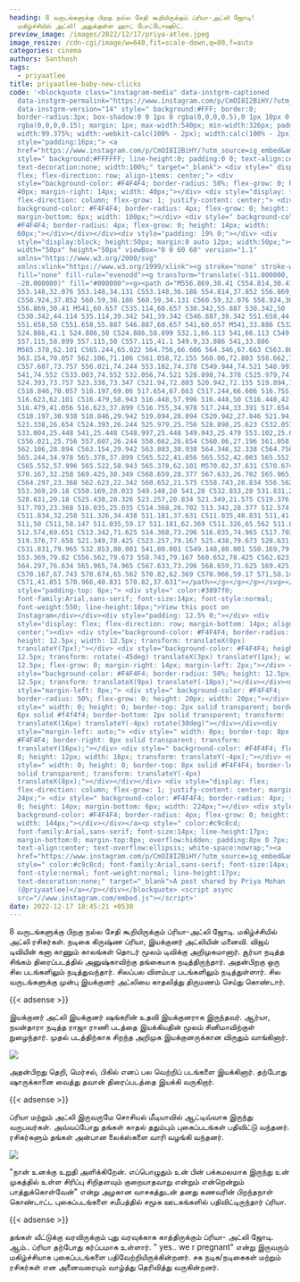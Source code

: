 ```yaml
---
heading: 8 வருடங்களுக்கு பிறகு நல்ல சேதி கூறியிருக்கும் ப்ரியா-அட்லி ஜோடி!
  மகிழ்ச்சியில் அட்லி! அதுக்குள்ள ஹாட் போட்டோஷூட்.
preview_image: /images/2022/12/17/priya-atlee.jpeg
image_resize: /cdn-cgi/image/w=640,fit=scale-down,q=80,f=auto
categories: cinema
authors: Santhosh
tags:
  - priyaatlee
title: priyaatlee-baby-new-clicks
code: '<blockquote class="instagram-media" data-instgrm-captioned
  data-instgrm-permalink="https://www.instagram.com/p/CmOI8I2BiHY/?utm_source=ig_embed&amp;utm_campaign=loading"
  data-instgrm-version="14" style=" background:#FFF; border:0;
  border-radius:3px; box-shadow:0 0 1px 0 rgba(0,0,0,0.5),0 1px 10px 0
  rgba(0,0,0,0.15); margin: 1px; max-width:540px; min-width:326px; padding:0;
  width:99.375%; width:-webkit-calc(100% - 2px); width:calc(100% - 2px);"><div
  style="padding:16px;"> <a
  href="https://www.instagram.com/p/CmOI8I2BiHY/?utm_source=ig_embed&amp;utm_campaign=loading"
  style=" background:#FFFFFF; line-height:0; padding:0 0; text-align:center;
  text-decoration:none; width:100%;" target="_blank"> <div style=" display:
  flex; flex-direction: row; align-items: center;"> <div
  style="background-color: #F4F4F4; border-radius: 50%; flex-grow: 0; height:
  40px; margin-right: 14px; width: 40px;"></div> <div style="display: flex;
  flex-direction: column; flex-grow: 1; justify-content: center;"> <div style="
  background-color: #F4F4F4; border-radius: 4px; flex-grow: 0; height: 14px;
  margin-bottom: 6px; width: 100px;"></div> <div style=" background-color:
  #F4F4F4; border-radius: 4px; flex-grow: 0; height: 14px; width:
  60px;"></div></div></div><div style="padding: 19% 0;"></div> <div
  style="display:block; height:50px; margin:0 auto 12px; width:50px;"><svg
  width="50px" height="50px" viewBox="0 0 60 60" version="1.1"
  xmlns="https://www.w3.org/2000/svg"
  xmlns:xlink="https://www.w3.org/1999/xlink"><g stroke="none" stroke-width="1"
  fill="none" fill-rule="evenodd"><g transform="translate(-511.000000,
  -20.000000)" fill="#000000"><g><path d="M556.869,30.41 C554.814,30.41
  553.148,32.076 553.148,34.131 C553.148,36.186 554.814,37.852 556.869,37.852
  C558.924,37.852 560.59,36.186 560.59,34.131 C560.59,32.076 558.924,30.41
  556.869,30.41 M541,60.657 C535.114,60.657 530.342,55.887 530.342,50
  C530.342,44.114 535.114,39.342 541,39.342 C546.887,39.342 551.658,44.114
  551.658,50 C551.658,55.887 546.887,60.657 541,60.657 M541,33.886 C532.1,33.886
  524.886,41.1 524.886,50 C524.886,58.899 532.1,66.113 541,66.113 C549.9,66.113
  557.115,58.899 557.115,50 C557.115,41.1 549.9,33.886 541,33.886
  M565.378,62.101 C565.244,65.022 564.756,66.606 564.346,67.663 C563.803,69.06
  563.154,70.057 562.106,71.106 C561.058,72.155 560.06,72.803 558.662,73.347
  C557.607,73.757 556.021,74.244 553.102,74.378 C549.944,74.521 548.997,74.552
  541,74.552 C533.003,74.552 532.056,74.521 528.898,74.378 C525.979,74.244
  524.393,73.757 523.338,73.347 C521.94,72.803 520.942,72.155 519.894,71.106
  C518.846,70.057 518.197,69.06 517.654,67.663 C517.244,66.606 516.755,65.022
  516.623,62.101 C516.479,58.943 516.448,57.996 516.448,50 C516.448,42.003
  516.479,41.056 516.623,37.899 C516.755,34.978 517.244,33.391 517.654,32.338
  C518.197,30.938 518.846,29.942 519.894,28.894 C520.942,27.846 521.94,27.196
  523.338,26.654 C524.393,26.244 525.979,25.756 528.898,25.623 C532.057,25.479
  533.004,25.448 541,25.448 C548.997,25.448 549.943,25.479 553.102,25.623
  C556.021,25.756 557.607,26.244 558.662,26.654 C560.06,27.196 561.058,27.846
  562.106,28.894 C563.154,29.942 563.803,30.938 564.346,32.338 C564.756,33.391
  565.244,34.978 565.378,37.899 C565.522,41.056 565.552,42.003 565.552,50
  C565.552,57.996 565.522,58.943 565.378,62.101 M570.82,37.631 C570.674,34.438
  570.167,32.258 569.425,30.349 C568.659,28.377 567.633,26.702 565.965,25.035
  C564.297,23.368 562.623,22.342 560.652,21.575 C558.743,20.834 556.562,20.326
  553.369,20.18 C550.169,20.033 549.148,20 541,20 C532.853,20 531.831,20.033
  528.631,20.18 C525.438,20.326 523.257,20.834 521.349,21.575 C519.376,22.342
  517.703,23.368 516.035,25.035 C514.368,26.702 513.342,28.377 512.574,30.349
  C511.834,32.258 511.326,34.438 511.181,37.631 C511.035,40.831 511,41.851
  511,50 C511,58.147 511.035,59.17 511.181,62.369 C511.326,65.562 511.834,67.743
  512.574,69.651 C513.342,71.625 514.368,73.296 516.035,74.965 C517.703,76.634
  519.376,77.658 521.349,78.425 C523.257,79.167 525.438,79.673 528.631,79.82
  C531.831,79.965 532.853,80.001 541,80.001 C549.148,80.001 550.169,79.965
  553.369,79.82 C556.562,79.673 558.743,79.167 560.652,78.425 C562.623,77.658
  564.297,76.634 565.965,74.965 C567.633,73.296 568.659,71.625 569.425,69.651
  C570.167,67.743 570.674,65.562 570.82,62.369 C570.966,59.17 571,58.147 571,50
  C571,41.851 570.966,40.831 570.82,37.631"></path></g></g></g></svg></div><div
  style="padding-top: 8px;"> <div style=" color:#3897f0;
  font-family:Arial,sans-serif; font-size:14px; font-style:normal;
  font-weight:550; line-height:18px;">View this post on
  Instagram</div></div><div style="padding: 12.5% 0;"></div> <div
  style="display: flex; flex-direction: row; margin-bottom: 14px; align-items:
  center;"><div> <div style="background-color: #F4F4F4; border-radius: 50%;
  height: 12.5px; width: 12.5px; transform: translateX(0px)
  translateY(7px);"></div> <div style="background-color: #F4F4F4; height:
  12.5px; transform: rotate(-45deg) translateX(3px) translateY(1px); width:
  12.5px; flex-grow: 0; margin-right: 14px; margin-left: 2px;"></div> <div
  style="background-color: #F4F4F4; border-radius: 50%; height: 12.5px; width:
  12.5px; transform: translateX(9px) translateY(-18px);"></div></div><div
  style="margin-left: 8px;"> <div style=" background-color: #F4F4F4;
  border-radius: 50%; flex-grow: 0; height: 20px; width: 20px;"></div> <div
  style=" width: 0; height: 0; border-top: 2px solid transparent; border-left:
  6px solid #f4f4f4; border-bottom: 2px solid transparent; transform:
  translateX(16px) translateY(-4px) rotate(30deg)"></div></div><div
  style="margin-left: auto;"> <div style=" width: 0px; border-top: 8px solid
  #F4F4F4; border-right: 8px solid transparent; transform:
  translateY(16px);"></div> <div style=" background-color: #F4F4F4; flex-grow:
  0; height: 12px; width: 16px; transform: translateY(-4px);"></div> <div
  style=" width: 0; height: 0; border-top: 8px solid #F4F4F4; border-left: 8px
  solid transparent; transform: translateY(-4px)
  translateX(8px);"></div></div></div> <div style="display: flex;
  flex-direction: column; flex-grow: 1; justify-content: center; margin-bottom:
  24px;"> <div style=" background-color: #F4F4F4; border-radius: 4px; flex-grow:
  0; height: 14px; margin-bottom: 6px; width: 224px;"></div> <div style="
  background-color: #F4F4F4; border-radius: 4px; flex-grow: 0; height: 14px;
  width: 144px;"></div></div></a><p style=" color:#c9c8cd;
  font-family:Arial,sans-serif; font-size:14px; line-height:17px;
  margin-bottom:0; margin-top:8px; overflow:hidden; padding:8px 0 7px;
  text-align:center; text-overflow:ellipsis; white-space:nowrap;"><a
  href="https://www.instagram.com/p/CmOI8I2BiHY/?utm_source=ig_embed&amp;utm_campaign=loading"
  style=" color:#c9c8cd; font-family:Arial,sans-serif; font-size:14px;
  font-style:normal; font-weight:normal; line-height:17px;
  text-decoration:none;" target="_blank">A post shared by Priya Mohan
  (@priyaatlee)</a></p></div></blockquote> <script async
  src="//www.instagram.com/embed.js"></script>'
date: 2022-12-17 18:45:21 +0530
---
```

8 வருடங்களுக்கு பிறகு நல்ல சேதி கூறியிருக்கும் ப்ரியா-அட்லி ஜோடி. மகிழ்ச்சியில் அட்லி ரசிகர்கள்.
நடிகை கிருஷ்ண ப்ரியா, இயக்குனர் அட்லியின் மனைவி. விஜய் டிவியின் கனா காணும் காலங்கள் தொடர் மூலம் டிவிக்கு அறிமுகமானார். சூர்யா நடித்த சிங்கம் திரைப்படத்தில் அனுஷ்காவிற்கு தங்கையாக நடித்திருந்தார். அதன்பிறகு ஒரு சில படங்களிலும் நடித்துவந்தார். சிலப்பல விளம்பர படங்களிலும் நடித்துள்ளார். சில வருடங்களுக்கு முன்பு இயக்குனர் அட்லியை காதலித்து திருமணம் செய்து கொண்டார்.

{{< adsense >}}


இயக்குனர் அட்லி இயக்குனர் ஷங்கரின் உதவி இயக்குனராக இருந்தவர். ஆர்யா, நயன்தாரா நடித்த ராஜா ராணி படத்தை இயக்கியதின் மூலம் சினிமாவிற்குள் நுழைந்தார். முதல் படத்திற்காக சிறந்த அறிமுக இயக்குனருக்கான விருதும் வாங்கினார். 

![](/images/2022/12/17/priyaatlee-baby-new-clicks2.jpeg)

அதன்பிறது தெறி, மெர்சல், பிகில் எனப் பல வெற்றிப் படங்களை இயக்கினார். தற்போது ஷாருக்கானை வைத்து தவான் திரைப்படத்தை இயக்கி வருகிறார்.

{{< adsense >}}


ப்ரியா மற்றும் அட்லி இருவருமே சொசியல் மீடியாவில் ஆட்டிவ்வாக இருந்து வருபவர்கள். அவ்வப்போது தங்கள் காதல் ததும்பும் புகைப்படங்கள் பதிவிட்டு வந்தனர். ரசிகர்களும் தங்கள் அன்பான லைக்ஸ்களை வாரி வழங்கி வந்தனர்.


![](/images/2022/12/17/priyaatlee-baby-new-clicks.jpeg)

"நான் உனக்கு உறுதி அளிக்கிறேன்.‌ எப்பொழுதும் உன் பின் பக்கமலமாக இருந்து உன் முகத்தில் உள்ள சிரிப்பு சிறிதளவும் குறையாதவாறு என்றும் என்றென்றும் பாத்துக்கொள்வேன்" என்று அழகான வாசகத்துடன் தனது கணவரின் பிறந்தநாள் கொண்டாட்ட புகைப்படங்களை  சமீபத்தில் சமூக ஊடகங்களில் பதிவிட்டிருந்தார் ப்ரியா.

{{< adsense >}}


தங்கள் வீட்டுக்கு வரவிருக்கும் புது வரவுக்காக காத்திருக்கும் ப்ரியா- அட்லி ஜோடி.‌ ஆம்.. ப்ரியா தற்போது கர்ப்பமாக உள்ளார்.‌ " yes.. we r pregnant" என்று இருவரும் மகிழ்ச்சியாக புகைப்படங்களை பதிவேற்றியிருக்கின்றனர்.‌ சக நடிக/நடிகைகள் மற்றும் ரசிகர்கள் என அனைவரையும் வாழ்த்து தெரிவித்து வருகின்றனர்.